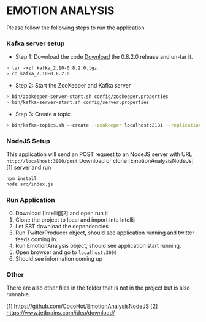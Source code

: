 # EMOTION ANALYSIS #

Please follow the following steps to run the application

### Kafka server setup ###
* Step 1: Download the code
[Download](https://www.apache.org/dyn/closer.cgi?path=/kafka/0.8.2.0/kafka_2.10-0.8.2.0.tgz) the 0.8.2.0 release and un-tar it.
```sh
> tar -xzf kafka_2.10-0.8.2.0.tgz
> cd kafka_2.10-0.8.2.0
```
* Step 2: Start the ZooKeeper and Kafka server
``` sh
> bin/zookeeper-server-start.sh config/zookeeper.properties
> bin/kafka-server-start.sh config/server.properties
```
* Step 3: Create a topic
``` sh
> bin/kafka-topics.sh --create --zookeeper localhost:2181 --replication-factor 1 --partitions 1 --topic twitter-stream
```

### NodeJS Setup ###

This application will send an POST request to an NodeJS server with URL ``` http://localhost:3000/post ```
Download or clone [EmotionAnalysisNodeJs][1] server and run
```sh 
npm install 
node src/index.js
```



### Run Application ###

0. Download [Intellij][2] and open run it
1. Clone the project to local and import into Intellij
2. Let SBT download the dependencies
3. Run TwitterProducer object, should see application running and twitter feeds coming in.
4. Run EmotionAnalysis object, should see application start running.
5. Open browser and go to ``` localhost:3000 ```
6. Should see information coming up


### Other ###

There are also other files in the folder that is not in the project but 
is also runnable. 



[1] https://github.com/CocoHot/EmotionAnalysisNodeJS
[2] https://www.jetbrains.com/idea/download/